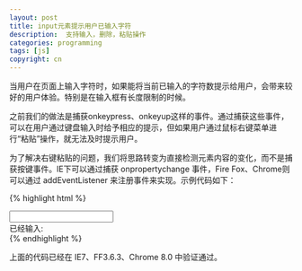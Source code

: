 ```yaml
---
layout: post
title: input元素提示用户已输入字符
description:  支持输入，删除，粘贴操作
categories: programming
tags: [js]
copyright: cn
---
```


当用户在页面上输入字符时，如果能将当前已输入的字符数提示给用户，会带来较好的用户体验。特别是在输入框有长度限制的时候。

之前我们的做法是捕获onkeypress、onkeyup这样的事件。通过捕获这些事件，可以在用户通过键盘输入时给予相应的提示，但如果用户通过鼠标右键菜单进行“粘贴”操作，就无法及时提示用户。

为了解决右键粘贴的问题，我们将思路转变为直接检测元素内容的变化，而不是捕获按键事件。IE下可以通过捕获 onpropertychange 事件，Fire Fox、Chrome则可以通过 addEventListener 来注册事件来实现。示例代码如下：

{% highlight html %}
<html>

<head>
    <meta http-equiv="Content-Type" content="text/html; charset=utf-8" />
</head>

<body>
    <input id="text" /> 
    <div id="testInfo">已经输入:<span id="showMsg"></span></div>
</body>

<script> 
    //当状态改变的时候执行的函数 
    function handle() 
    {
        document.getElementById("showMsg").innerHTML= document.getElementById("text").value.length; 
    } 

    //firefox下检测状态改变只能用oninput,且需要用addEventListener来注册事件。 
    if (/msie/i.test(navigator.userAgent))    //ie浏览器 
    {
        document.getElementById("text").onpropertychange=handle 
    } 
    else 
    {
        //非ie浏览器，比如Firefox 
        document.getElementById("text").addEventListener("input", handle, false); 
    } 
</script> 
</html>
{% endhighlight %}

上面的代码已经在 IE7、FF3.6.3、Chrome 8.0 中验证通过。
